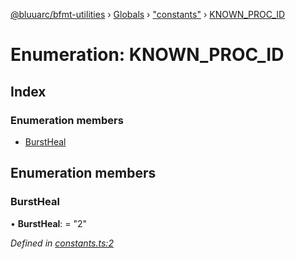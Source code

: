 [@bluuarc/bfmt-utilities](../README.md) › [Globals](../globals.md) › ["constants"](../modules/_constants_.md) › [KNOWN_PROC_ID](_constants_.known_proc_id.md)

# Enumeration: KNOWN_PROC_ID

## Index

### Enumeration members

* [BurstHeal](_constants_.known_proc_id.md#burstheal)

## Enumeration members

###  BurstHeal

• **BurstHeal**: = "2"

*Defined in [constants.ts:2](https://github.com/BluuArc/bfmt-utilities/blob/076080a/src/constants.ts#L2)*
